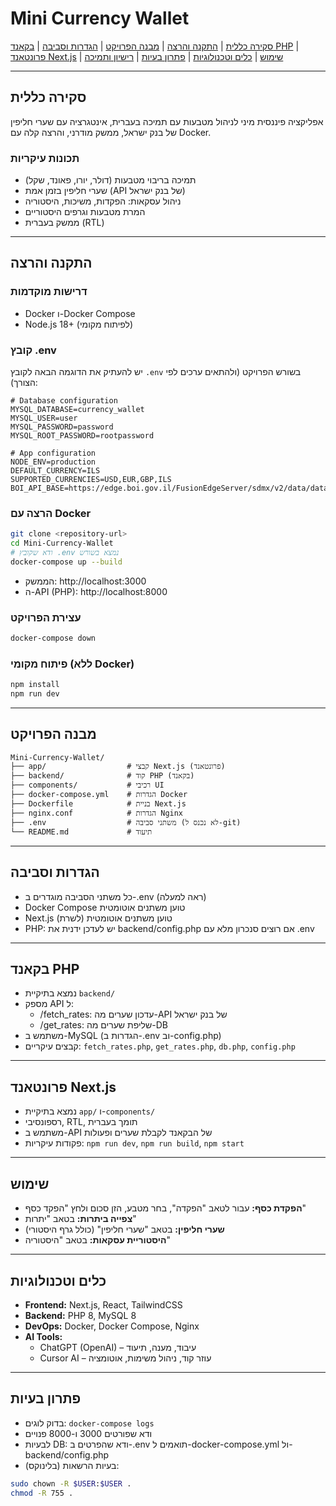 # Mini Currency Wallet

[סקירה כללית](#סקירה-כללית) | [התקנה והרצה](#התקנה-והרצה) | [מבנה הפרויקט](#מבנה-הפרויקט) | [הגדרות וסביבה](#הגדרות-וסביבה) | [בקאנד PHP](#בקאנד-php) | [פרונטאנד Next.js](#פרונטאנד-nextjs) | [שימוש](#שימוש) | [כלים וטכנולוגיות](#כלים-וטכנולוגיות) | [פתרון בעיות](#פתרון-בעיות) | [רישיון ותמיכה](#רישיון-ותמיכה)

---

## סקירה כללית

אפליקציה פיננסית מיני לניהול מטבעות עם תמיכה בעברית, אינטגרציה עם שערי חליפין של בנק ישראל, ממשק מודרני, והרצה קלה עם Docker.

### תכונות עיקריות

- תמיכה בריבוי מטבעות (דולר, יורו, פאונד, שקל)
- שערי חליפין בזמן אמת (API של בנק ישראל)
- ניהול עסקאות: הפקדות, משיכות, היסטוריה
- המרת מטבעות וגרפים היסטוריים
- ממשק בעברית (RTL)

---

## התקנה והרצה

### דרישות מוקדמות

- Docker ו-Docker Compose
- Node.js 18+ (לפיתוח מקומי)

### קובץ .env

יש להעתיק את הדוגמה הבאה לקובץ `.env` בשורש הפרויקט (ולהתאים ערכים לפי הצורך):

```env
# Database configuration
MYSQL_DATABASE=currency_wallet
MYSQL_USER=user
MYSQL_PASSWORD=password
MYSQL_ROOT_PASSWORD=rootpassword

# App configuration
NODE_ENV=production
DEFAULT_CURRENCY=ILS
SUPPORTED_CURRENCIES=USD,EUR,GBP,ILS
BOI_API_BASE=https://edge.boi.gov.il/FusionEdgeServer/sdmx/v2/data/dataflow/BOI.STATISTICS/EXR/1.0/
```

### הרצה עם Docker

```bash
git clone <repository-url>
cd Mini-Currency-Wallet
# ודא שקובץ .env נמצא בשורש
docker-compose up --build
```

- הממשק: http://localhost:3000
- ה-API (PHP): http://localhost:8000

### עצירת הפרויקט

```bash
docker-compose down
```

### פיתוח מקומי (ללא Docker)

```bash
npm install
npm run dev
```

---

## מבנה הפרויקט

```
Mini-Currency-Wallet/
├── app/                  # קבצי Next.js (פרונטאנד)
├── backend/              # קוד PHP (בקאנד)
├── components/           # רכיבי UI
├── docker-compose.yml    # הגדרות Docker
├── Dockerfile            # בניית Next.js
├── nginx.conf            # הגדרות Nginx
├── .env                  # משתני סביבה (לא נכנס ל-git)
└── README.md             # תיעוד
```

---

## הגדרות וסביבה

- כל משתני הסביבה מוגדרים ב-.env (ראה למעלה)
- Docker Compose טוען משתנים אוטומטית
- Next.js טוען משתנים אוטומטית (לשרת)
- PHP: יש לעדכן ידנית את backend/config.php אם רוצים סנכרון מלא עם .env

---

## בקאנד PHP

- נמצא בתיקיית `backend/`
- מספק API ל:
  - /fetch_rates: עדכון שערים מה-API של בנק ישראל
  - /get_rates: שליפת שערים מה-DB
- משתמש ב-MySQL (הגדרות ב-.env וב-config.php)
- קבצים עיקריים: `fetch_rates.php`, `get_rates.php`, `db.php`, `config.php`

---

## פרונטאנד Next.js

- נמצא בתיקיית `app/` ו-`components/`
- רספונסיבי, RTL, תומך בעברית
- משתמש ב-API של הבקאנד לקבלת שערים ופעולות
- פקודות עיקריות: `npm run dev`, `npm run build`, `npm start`

---

## שימוש

- **הפקדת כסף:** עבור לטאב "הפקדה", בחר מטבע, הזן סכום ולחץ "הפקד כסף"
- **צפייה ביתרות:** בטאב "יתרות"
- **שערי חליפין:** בטאב "שערי חליפין" (כולל גרף היסטורי)
- **היסטוריית עסקאות:** בטאב "היסטוריה"

---

## כלים וטכנולוגיות

- **Frontend:** Next.js, React, TailwindCSS
- **Backend:** PHP 8, MySQL 8
- **DevOps:** Docker, Docker Compose, Nginx
- **AI Tools:**
  - ChatGPT (OpenAI) – עיבוד, מענה, תיעוד
  - Cursor AI – עוזר קוד, ניהול משימות, אוטומציה

---

## פתרון בעיות

- בדוק לוגים: `docker-compose logs`
- ודא שפורטים 3000 ו-8000 פנויים
- לבעיות DB: ודא שהפרטים ב-.env תואמים ל-docker-compose.yml ול-backend/config.php
- בעיות הרשאות (בלינוקס):

```bash
sudo chown -R $USER:$USER .
chmod -R 755 .
```
